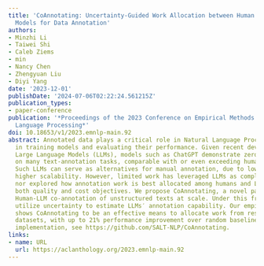 ```yaml
---
title: 'CoAnnotating: Uncertainty-Guided Work Allocation between Human and Large Language
  Models for Data Annotation'
authors:
- Minzhi Li
- Taiwei Shi
- Caleb Ziems
- min
- Nancy Chen
- Zhengyuan Liu
- Diyi Yang
date: '2023-12-01'
publishDate: '2024-07-06T02:22:24.561215Z'
publication_types:
- paper-conference
publication: '*Proceedings of the 2023 Conference on Empirical Methods in Natural
  Language Processing*'
doi: 10.18653/v1/2023.emnlp-main.92
abstract: Annotated data plays a critical role in Natural Language Processing (NLP)
  in training models and evaluating their performance. Given recent developments in
  Large Language Models (LLMs), models such as ChatGPT demonstrate zero-shot capability
  on many text-annotation tasks, comparable with or even exceeding human annotators.
  Such LLMs can serve as alternatives for manual annotation, due to lower costs and
  higher scalability. However, limited work has leveraged LLMs as complementary annotators,
  nor explored how annotation work is best allocated among humans and LLMs to achieve
  both quality and cost objectives. We propose CoAnnotating, a novel paradigm for
  Human-LLM co-annotation of unstructured texts at scale. Under this framework, we
  utilize uncertainty to estimate LLMs′ annotation capability. Our empirical study
  shows CoAnnotating to be an effective means to allocate work from results on different
  datasets, with up to 21% performance improvement over random baseline. For code
  implementation, see https://github.com/SALT-NLP/CoAnnotating.
links:
- name: URL
  url: https://aclanthology.org/2023.emnlp-main.92
---
```

